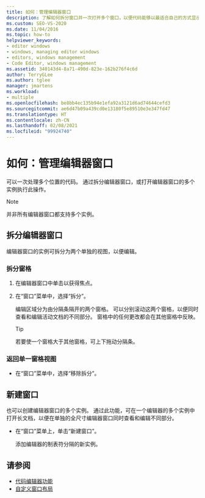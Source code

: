 ```yaml
---
title: 如何：管理编辑器窗口
description: 了解如何拆分窗口并一次打开多个窗口，以便代码能够以最适合自己的方式显示。
ms.custom: SEO-VS-2020
ms.date: 11/04/2016
ms.topic: how-to
helpviewer_keywords:
- editor windows
- windows, managing editor windows
- editors, windows management
- Code Editor, windows management
ms.assetid: 340143d4-8a71-490d-823e-162b276f4c6d
author: TerryGLee
ms.author: tglee
manager: jmartens
ms.workload:
- multiple
ms.openlocfilehash: be8bb4ec135b94e1efa92a3121d6ad74644cefd3
ms.sourcegitcommit: ae6d47b09a439cd0e13180f5e89510e3e347fd47
ms.translationtype: HT
ms.contentlocale: zh-CN
ms.lasthandoff: 02/08/2021
ms.locfileid: "99924740"
---
```

# <a name="how-to-manage-editor-windows"></a>如何：管理编辑器窗口

可以一次处理多个位置的代码。 通过拆分编辑器窗口，或打开编辑器窗口的多个实例执行此操作。

> [!NOTE]
> 并非所有编辑器窗口都支持多个实例。

## <a name="split-an-editor-window"></a>拆分编辑器窗口

编辑器窗口的实例可拆分为两个单独的视图，以便编辑。

### <a name="to-split-a-pane"></a>拆分窗格

1. 在编辑器窗口中单击以获得焦点。

2. 在“窗口”菜单中，选择“拆分”。

     编辑区域分为由分隔条隔开的两个窗格。 可以分别滚动这两个窗格，以便同时查看和编辑活动文档的不同部分。 窗格中的任何更改都会在其他窗格中反映。

    > [!TIP]
    > 若要使一个窗格大于其他窗格，可上下拖动分隔条。

### <a name="to-return-to-single-pane-view"></a>返回单一窗格视图

- 在“窗口”菜单中，选择“移除拆分”。

## <a name="create-new-windows"></a>新建窗口

也可以创建编辑器窗口的多个实例。 通过此功能，可在一个编辑器的多个实例中打开长文档，以便在单独的全尺寸编辑器窗口同时查看和编辑不同部分。

- 在“窗口”菜单上，单击“新建窗口”。

   添加编辑器的制表符分隔的新实例。

## <a name="see-also"></a>请参阅

- [代码编辑器功能](../ide/writing-code-in-the-code-and-text-editor.md)
- [自定义窗口布局](../ide/customizing-window-layouts-in-visual-studio.md)
